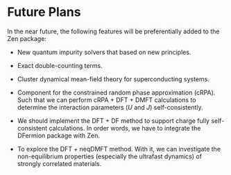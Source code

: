 # Future Plans

In the near future, the following features will be preferentially added to the Zen package:

* New quantum impurity solvers that based on new principles.

* Exact double-counting terms.

* Cluster dynamical mean-field theory for superconducting systems.

* Component for the constrained random phase approximation (cRPA). Such that we can perform cRPA + DFT + DMFT calculations to determine the interaction parameters (*U* and *J*) self-consistently.

* We should implement the DFT + DF method to support charge fully self-consistent calculations. In order words, we have to integrate the DFermion package with Zen.

* To explore the DFT + neqDMFT method. With it, we can investigate the non-equilibrium properties (especially the ultrafast dynamics) of strongly correlated materials.
 